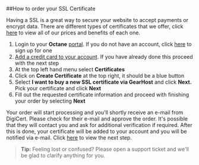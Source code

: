 ##How to order your SSL Certificate

Having a SSL is a great way to secure your website to accept payments or encrypt data. There are different types of certificates that we offer, click [here](https://www.gearhost.com/documentation/SSL-types-pricing) to view all of our prices and benefits of each one.

1. Login to your **Octane** [portal](https://my.gearhost.com). If you do not have an account, click [here](https://my.gearhost.com/account/signup) to sign up for one 
2. [Add a credit card to your account](https://www.gearhost.com/documentation/add-a-credit-card-to-your-account). If you have already done this proceed with the next step
2. At the top left hand menu select **Certificates** 
3. Click on **Create Certificate** at the top right, it should be a blue button
1. Select **I want to buy a new SSL certificate via GearHost** and click **Next.** Pick your certificate and click **Next** 
1. Fill out the requested certificate information and proceed with finishing your order by selecting **Next**

Your order will start processing and you'll shortly receive an e-mail from DigiCert. Please check for their e-mail and approve the order. It's possible that they will contact you and ask for additional verification if required. After this is done, your certificate will be added to your account and you will be notified via e-mail. Click [here](https://www.gearhost.com/documentation/generate-pfx) to view the next step.


>**Tip:** Feeling lost or confused? Please open a support ticket and we'll be glad to clarify anything for you. 
